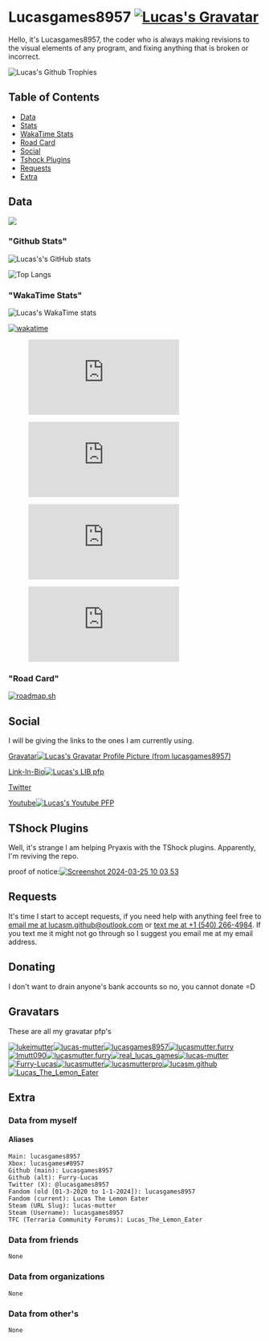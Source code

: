 # Lucasgames8957 [![Lucas's Gravatar](https://gravatar.com/avatar/ee66228db4c81b93379dc71bcae33ed12dd4e9e53afbf7083ed26c49b419db16)](https://github.com/lucasgames8957)

Hello, it's Lucasgames8957, the coder who is always making revisions to the visual elements of any program, and fixing anything that is broken or incorrect.

![Lucas's Github Trophies](https://github-trophies.vercel.app/?username=lucasgames8957&theme=discord&no-frame=false&no-bg=false&margin-w=4)

## Table of Contents

* [Data](#data)
* [Stats](#github-stats)
* [WakaTime Stats](#wakatime-stats)
* [Road Card](#road-card)
* [Social](#social)
* [Tshock Plugins](#tshock-plugins)
* [Requests](#requests)
* [Extra](#extra)

## Data

[![](https://visitcount.itsvg.in/api?id=lucasgames8957&color=10&icon=0&pretty=true)](https://visitcount.itsvg.in)

### "Github Stats"

![Lucas's's GitHub stats](https://github-readme-stats.vercel.app/api?username=lucasgames8957&show_icons=true&theme=tokyonight&show=reviews,discussions_started,discussions_answered,prs_merged,prs_merged_percentage)

![Top Langs](https://github-readme-stats.vercel.app/api/top-langs/?username=anuraghazra&layout=donut&langs_count=20)

### "WakaTime Stats"

![Lucas's WakaTime stats](https://github-readme-stats.vercel.app/api/wakatime?username=018e8096-27c8-44b6-9083-55469f2d7723)

[![wakatime](https://wakatime.com/badge/user/018e8096-27c8-44b6-9083-55469f2d7723.svg)](https://wakatime.com/@018e8096-27c8-44b6-9083-55469f2d7723)

<figure><embed src="https://wakatime.com/share/@Lucasgames8957/3f61cddb-c2d2-43fb-8f00-2d81473c529a.svg"></embed></figure>

<figure><embed src="https://wakatime.com/share/@Lucasgames8957/020bd6a0-317e-42ba-8a33-f149814a329c.svg"></embed></figure>

<figure><embed src="https://wakatime.com/share/@Lucasgames8957/d98175e1-8bbe-4015-8aa8-7a4a84698c09.svg"></embed></figure>

<figure><embed src="https://wakatime.com/share/@Lucasgames8957/33b25623-4388-4a7d-b13c-64b71a47c6c0.svg"></embed></figure>

### "Road Card"

[![roadmap.sh](https://api.roadmap.sh/v1-badge/wide/660fece7da1671f98624079b?variant=dark)](https://roadmap.sh)

## Social

I will be giving the links to the ones I am currently using.

[Gravatar![Lucas's Gravatar Profile Picture (from lucasgames8957)](https://gravatar.com/avatar/9a4d8a4d1f6db4d1474c0993289131d0?size=75&rating=pg)](https://gravatar.com/lucasmutter)

[Link-In-Bio![Lucas's LIB pfp](https://lucas-mutter.carrd.co/assets/images/image01.jpg?v=75a3c5fe)](https://lucas-mutter.carrd.co/)

[Twitter](https://twitter.com/@lucasgames8957)

[Youtube![Lucas's Youtube PFP](https://yt3.googleusercontent.com/qyBdIpj0B4Zr87EsEhYSvOgCz4KBWA9u5QkmbYNPqLULCd67wK_BRcXN81HW3q-zE9UHNNMx=s176-c-k-c0x00ffffff-no-rj)](https://youtube.com/@Lmutt090)

## TShock Plugins

Well, it's strange I am helping Pryaxis with the TShock plugins. Apparently, I'm reviving the repo.

proof of notice:[![Screenshot 2024-03-25 10 03 53](https://github.com/lucasgames8957/lucasgames8957/assets/116188960/3bea7e95-f015-4d6a-b962-ebd21498db78)](https://github.com/Pryaxis/Plugins/issues/82)

## Requests

It's time I start to accept requests, if you need help with anything feel free to [email me at lucasm.github@outlook.com](mailto:lucasm.github@outlook.com) or [text me at +1 (540) 266-4984](sms:+15402664984). If you text me it might not go through so I suggest you email me at my email address.

## Donating

I don't want to drain anyone's bank accounts so no, you cannot donate =D

## Gravatars

These are all my gravatar pfp's

[![lukejmutter](https://gravatar.com/avatar/2094db38ffda38acfe565ae318c16fcc?size=256&rating=pg)![lucas-mutter](https://gravatar.com/avatar/05f9366856866b5f25a7c98cda855b8e?size=256&rating=pg)![lucasgames8957](https://gravatar.com/avatar/9a4d8a4d1f6db4d1474c0993289131d0?size=256&rating=pg)![lucasmutter.furry](https://gravatar.com/avatar/9a7a327d60ea243dc3e8d493bb067f75?size=256&rating=pg)![lmutt090](https://gravatar.com/avatar/05033d49692f37fecc663e97b6808c89?size=256)![lucasmutter.furry](https://gravatar.com/avatar/de6fc33a864350a93b65bf63e7984819?size=256&rating=pg)![real_lucas_games](https://gravatar.com/avatar/43f1435cbbf0023ee2e7f3f839e8ca261564e0d3ad703250b62dffe75e6a9e48?size=256&rating=pg)![lucas-mutter](https://gravatar.com/avatar/6986becfae2fcd0687d2a52ab395c0489d67f8fbfc0914fe7f829be2a309e125?size=256&rating=pg)![Furry-Lucas](https://gravatar.com/avatar/22e316ed71694088f5e699f4a2a80bfc89664aaf51cb81ad746fd37f4d7b5308?size=256&rating=pg)![lucasmutter](https://gravatar.com/avatar/53f88519be6e54bbd798383cc195edc6c8ec0109d6ed273e08ea361ba14b73f0?size=256&rating=pg)![lucasmutterpro](https://gravatar.com/avatar/88fffb2e552198f419ff57a0756478387b0cc2479b8687c0ccc90f3c539a6dea?size=256&rating=pg)![lucasm.github](https://gravatar.com/avatar/fa1698e7d79290969bcb707e53015cf39dfe77e1569b6aefd8c4bafa93dff9fc?size=256&rating=pg)![Lucas_The_Lemon_Eater](https://2.gravatar.com/avatar/a5403def94f895c5010ae23a026715aa527e3c6abea322c76597e88910e9e05d?size=256&rating==pg)](https://gravatar.com/lucasmutter)

## Extra

### Data from myself

#### Aliases

```
Main: lucasgames8957
Xbox: lucasgames#8957
Github (main): Lucasgames8957
Github (alt): Furry-Lucas
Twitter (X): @lucasgames8957
Fandom (old [01-3-2020 to 1-1-2024]): lucasgames8957
Fandom (current): Lucas The Lemon Eater
Steam (URL Slug): lucas-mutter
Steam (Username): lucasgames8957
TFC (Terraria Community Forums): Lucas_The_Lemon_Eater
```

### Data from friends

`None`

### Data from organizations

`None`

### Data from other's

`None`

